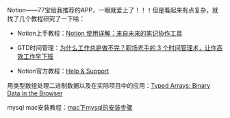 Notion——77宝给我推荐的APP，一眼就爱上了！！！但是看起来有点复杂，就找了几个教程研究了一下哈：

- Notion上手教程：[Notion 使用详解：来自未来的笔记协作工具](https://sspai.com/post/52176)

- GTD时间管理：[为什么工作总是做不完？职场老手的 3 个时间管理术，让你高效工作早下班](https://www.ifanr.com/app/1090641)

- Notion官方教程：[Help & Support](https://www.notion.so/Help-Support-e040febf70a94950b8620e6f00005004)

用类型数组处理二进制数据以及在实际项目中的应用：[Typed Arrays: Binary Data in the Browser](https://www.html5rocks.com/en/tutorials/webgl/typed_arrays/)

mysql mac安装教程：[mac下mysql的安装步骤](https://zhuanlan.zhihu.com/p/37942063)





